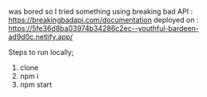 was bored so I tried something using breaking bad API : https://breakingbadapi.com/documentation
deployed on : https://5fe36d8ba03974b34286c2ec--youthful-bardeen-ad9d0c.netlify.app/

Steps to run locally;
1) clone
2) npm i
3) npm start

